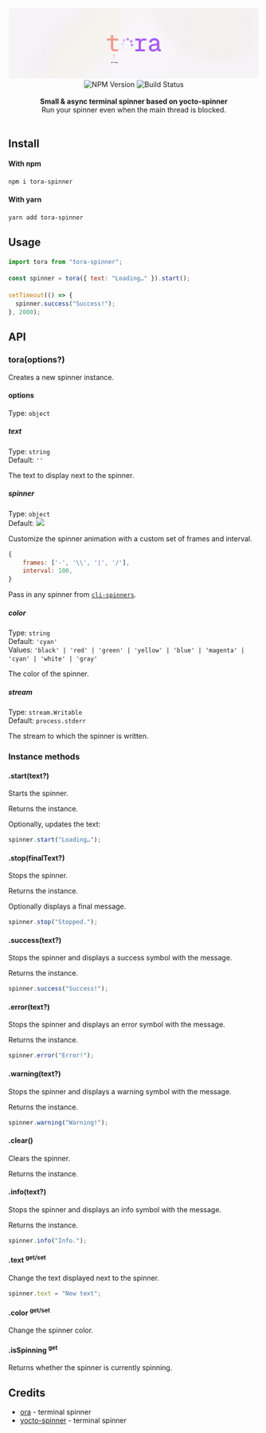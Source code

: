 <img alt="tora banner" src="https://github.com/quirkie-io/tora/raw/main/.github/banner.jpg"/>

<div align="center">
    <img src="https://badgen.net/npm/v/tora?" alt="NPM Version" />
    <img src="https://github.com/quirkie-io/tora/workflows/CI/badge.svg" alt="Build Status" />
</a>
</div>
<br />

<div align="center"><strong>Small & async terminal spinner based on yocto-spinner</strong></div>
<div align="center">Run your spinner even when the main thread is blocked.</div>

<br />

## Install

#### With npm

```sh
npm i tora-spinner
```

#### With yarn

```sh
yarn add tora-spinner
```

## Usage

```js
import tora from "tora-spinner";

const spinner = tora({ text: "Loading…" }).start();

setTimeout(() => {
  spinner.success("Success!");
}, 2000);
```

## API

### tora(options?)

Creates a new spinner instance.

#### options

Type: `object`

##### text

Type: `string`\
Default: `''`

The text to display next to the spinner.

##### spinner

Type: `object`\
Default: <img src="https://github.com/sindresorhus/ora/blob/main/screenshot-spinner.gif?raw=true" width="14">

Customize the spinner animation with a custom set of frames and interval.

```js
{
	frames: ['-', '\\', '|', '/'],
	interval: 100,
}
```

Pass in any spinner from [`cli-spinners`](https://github.com/sindresorhus/cli-spinners).

##### color

Type: `string`\
Default: `'cyan'`\
Values: `'black' | 'red' | 'green' | 'yellow' | 'blue' | 'magenta' | 'cyan' | 'white' | 'gray'`

The color of the spinner.

##### stream

Type: `stream.Writable`\
Default: `process.stderr`

The stream to which the spinner is written.

### Instance methods

#### .start(text?)

Starts the spinner.

Returns the instance.

Optionally, updates the text:

```js
spinner.start("Loading…");
```

#### .stop(finalText?)

Stops the spinner.

Returns the instance.

Optionally displays a final message.

```js
spinner.stop("Stopped.");
```

#### .success(text?)

Stops the spinner and displays a success symbol with the message.

Returns the instance.

```js
spinner.success("Success!");
```

#### .error(text?)

Stops the spinner and displays an error symbol with the message.

Returns the instance.

```js
spinner.error("Error!");
```

#### .warning(text?)

Stops the spinner and displays a warning symbol with the message.

Returns the instance.

```js
spinner.warning("Warning!");
```

#### .clear()

Clears the spinner.

Returns the instance.

#### .info(text?)

Stops the spinner and displays an info symbol with the message.

Returns the instance.

```js
spinner.info("Info.");
```

#### .text <sup>get/set</sup>

Change the text displayed next to the spinner.

```js
spinner.text = "New text";
```

#### .color <sup>get/set</sup>

Change the spinner color.

#### .isSpinning <sup>get</sup>

Returns whether the spinner is currently spinning.

## Credits

- [ora](https://github.com/sindresorhus/ora) - terminal spinner
- [yocto-spinner](https://github.com/sindresorhus/yocto-spinner) - terminal spinner
